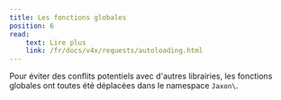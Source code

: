 ```yaml
---
title: Les fonctions globales
position: 6
read:
    text: Lire plus
    link: /fr/docs/v4x/requests/autoloading.html
---
```


Pour éviter des conflits potentiels avec d'autres librairies, les fonctions globales ont toutes été déplacées dans le namespace `Jaxon\`.
